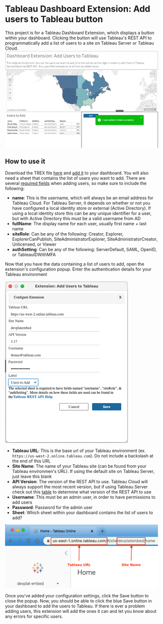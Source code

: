 # Tableau Dashboard Extension: Add users to Tableau button
This project is for a Tableau Dashboard Extension, which displays a button within your dashboard.  Clicking the button will use Tableau's REST API to programmatically add a list of users to a site on Tableau Server or Tableau Cloud.
![Dashboard Extension](https://github.com/takashibinns/tableau-dashboard-extension-add-users/raw/main/screenshots/dashboard-extension.png)

## How to use it

Download the TREX file [here](https://raw.githubusercontent.com/takashibinns/tableau-dashboard-extension-add-users/main/tableau-dashboard-extension-add-user.trex) and [add it](https://help.tableau.com/current/pro/desktop/en-us/dashboard_extensions.htm) to your dashboard.  You will also need a sheet that contains the list of users you want to add.  There are several [required fields](https://help.tableau.com/current/api/rest_api/en-us/REST/rest_api_ref_users_and_groups.htm#add_user_to_site) when adding users, so make sure to include the following:

- **name**: This is the username, which will always be an email address for Tableau Cloud.  For Tableau Server, it depends on whether or not you have configured a local identity store or external (Active Directory).  If using a local identity store this can be any unique identifier for a user, but with Active Directory this must be a valid username from AD
- **fullName**: The display name for each user, usually first name + last name
- **siteRole**: Can be any of the following: Creator, Explorer, ExplorerCanPublish, SiteAdministratorExplorer, SiteAdministratorCreator, Unlicensed, or Viewer
- **authSetting**: Can be any of the following: ServerDefault, SAML, OpenID, or TableauIDWithMFA

Now that you have the data containing a list of users to add, open the extension's configuration popup.  Enter the authentication details for your Tableau environment

![Config Popup](https://github.com/takashibinns/tableau-dashboard-extension-add-users/raw/main/screenshots/config-popup.png)

- **Tableau URL**: This is the base url of your Tableau environment (ex. `https://us-west-2.online.tableau.com`).  Do not include a backslash at the end of this URL
- **Site Name**: The name of your Tableau site (can be found from your Tableau environmen's URL).  If using the default site on Tableau Server, just leave this blank
- **API Version**: The version of the REST API to use.  Tableau Cloud will always support the most recent version, but if using Tableau Server check out this [table](https://help.tableau.com/current/api/rest_api/en-us/REST/rest_api_concepts_versions.htm#tableau-server-versions-and-rest-api-versions) to determine what version of the REST API to use
- **Username**: This must be an admin user, in order to have permissions to add users
- **Password**: Password for the admin user
- **Sheet**: Which sheet within your dashboard contains the list of users to add?
 
![Tableau URL screenshot](https://github.com/takashibinns/tableau-dashboard-extension-add-users/raw/main/screenshots/tableau-details.png)

Once you've added your configuration settings, click the Save button to close the popup.  Now, you should be able to click the blue Save button in your dashboard to add the users to Tableau.  If there is ever a problem adding users, this extension will add the ones it can and let you know about any errors for specific users.
